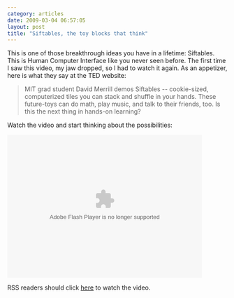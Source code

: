 ```yaml
---
category: articles
date: 2009-03-04 06:57:05
layout: post
title: "Siftables, the toy blocks that think"
---
```


<p>This is one of those breakthrough ideas you have in a lifetime: Siftables. This is Human Computer Interface like you never seen before. The first time I saw this video, my jaw dropped, so I had to watch it again. As an appetizer, here is what they say at the TED website:</p><blockquote><p> MIT grad student David Merrill demos Siftables -- cookie-sized, computerized tiles you can stack and shuffle in your hands. These future-toys can do math, play music, and talk to their friends, too. Is this the next thing in hands-on learning?</p></blockquote><p>Watch the video and start thinking about the possibilities:</p><object width="446" height="326"><param name="movie" value="http://video.ted.com/assets/player/swf/EmbedPlayer.swf"></param><param name="allowFullScreen" value="true" /><param name="wmode" value="transparent"></param><param name="bgColor" value="#ffffff"></param> <param name="flashvars" value="vu=http://video.ted.com/talks/embed/DavidMerrill_2009-embed_high.flv&su=http://images.ted.com/images/ted/tedindex/embed-posters/DavidMerrill-2009.embed_thumbnail.jpg&vw=432&vh=240&ap=0&ti=457" /><embed src="http://video.ted.com/assets/player/swf/EmbedPlayer.swf" pluginspace="http://www.macromedia.com/go/getflashplayer" type="application/x-shockwave-flash" wmode="transparent" bgColor="#ffffff" width="446" height="326" allowFullScreen="true" flashvars="vu=http://video.ted.com/talks/embed/DavidMerrill_2009-embed_high.flv&su=http://images.ted.com/images/ted/tedindex/embed-posters/DavidMerrill-2009.embed_thumbnail.jpg&vw=432&vh=240&ap=0&ti=457"></embed></object><p>RSS readers should click <a href="//joaobordalo.com/articles/2009/03/04/siftables-the-toy-blocks-that-think">here</a> to watch the video.</p>
